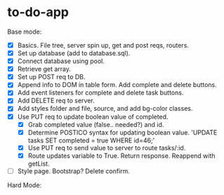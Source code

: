 # to-do-app

Base mode:
- [x] Basics. File tree, server spin up, get and post reqs, routers.
- [x] Set up database (add to database.sql).
- [x] Connect database using pool.
- [x] Retrieve get array.
- [x] Set up POST req to DB.
- [x] Append info to DOM in table form. Add complete and delete buttons.
- [x] Add event listeners for complete and delete task buttons.
- [x] Add DELETE req to server.
- [x] Add styles folder and file, source, and add bg-color classes.
- [x] Use PUT req to update boolean value of completed.
    - [x] Grab completed value (false.. needed?) and id.
    - [x] Determine POSTICO syntax for updating boolean value.
        'UPDATE tasks SET completed = true WHERE id=46;'
    - [x] Use PUT req to send value to server to route tasks/:id.
    - [x] Route updates variable to True. Return response. Reappend with getList.
- [ ] Style page. Bootstrap? Delete confirm.

Hard Mode:
